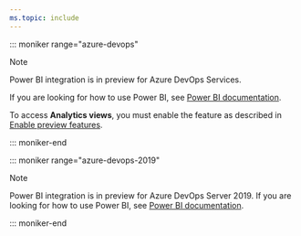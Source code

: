 ```yaml
---
ms.topic: include
---
```

 

::: moniker range="azure-devops"

> [!NOTE]  
> Power BI integration is in preview for Azure DevOps Services. 
> 
> If you are looking for how to use Power BI, see [Power BI documentation](/power-bi/). 
> 
> To access <strong>Analytics views</strong>, you must enable the feature as described in [Enable preview features](/azure/devops/project/navigation/preview-features).  
 
::: moniker-end

::: moniker range="azure-devops-2019"

> [!NOTE]  
> Power BI integration is in preview for Azure DevOps Server 2019. If you are looking for how to use Power BI, see [Power BI documentation](/power-bi/).


::: moniker-end
